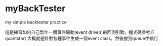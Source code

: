 # myBackTester
my simple backtester practice

這是練習如何自己製作一個事件驅動(event driven)的回測引勤，程式碼參考自quantstart
大概就是針對各種事件生成一個event class，然後放到queue中執行
